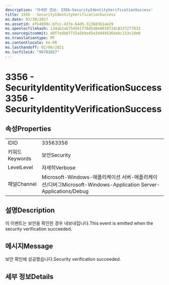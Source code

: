 ```yaml
---
description: '자세한 정보: 3356-SecurityIdentityVerificationSuccess'
title: 3356 - SecurityIdentityVerificationSuccess
ms.date: 03/30/2017
ms.assetid: 4fb4899c-bfcc-437e-b4d5-313b83b1ae29
ms.openlocfilehash: 134ab2ab754561f76d5d0e803072dc8337277933
ms.sourcegitcommit: ddf7edb67715a5b9a45e3dd44536dabc153c1de0
ms.translationtype: MT
ms.contentlocale: ko-KR
ms.lasthandoff: 02/06/2021
ms.locfileid: "99781027"
---
```

# <a name="3356---securityidentityverificationsuccess"></a><span data-ttu-id="5778f-103">3356 - SecurityIdentityVerificationSuccess</span><span class="sxs-lookup"><span data-stu-id="5778f-103">3356 - SecurityIdentityVerificationSuccess</span></span>

## <a name="properties"></a><span data-ttu-id="5778f-104">속성</span><span class="sxs-lookup"><span data-stu-id="5778f-104">Properties</span></span>  
  
|||  
|-|-|  
|<span data-ttu-id="5778f-105">ID</span><span class="sxs-lookup"><span data-stu-id="5778f-105">ID</span></span>|<span data-ttu-id="5778f-106">3356</span><span class="sxs-lookup"><span data-stu-id="5778f-106">3356</span></span>|  
|<span data-ttu-id="5778f-107">키워드</span><span class="sxs-lookup"><span data-stu-id="5778f-107">Keywords</span></span>|<span data-ttu-id="5778f-108">보안</span><span class="sxs-lookup"><span data-stu-id="5778f-108">Security</span></span>|  
|<span data-ttu-id="5778f-109">Level</span><span class="sxs-lookup"><span data-stu-id="5778f-109">Level</span></span>|<span data-ttu-id="5778f-110">자세히</span><span class="sxs-lookup"><span data-stu-id="5778f-110">Verbose</span></span>|  
|<span data-ttu-id="5778f-111">채널</span><span class="sxs-lookup"><span data-stu-id="5778f-111">Channel</span></span>|<span data-ttu-id="5778f-112">Microsoft-Windows-애플리케이션 서버-애플리케이션/디버그</span><span class="sxs-lookup"><span data-stu-id="5778f-112">Microsoft-Windows-Application Server-Applications/Debug</span></span>|  
  
## <a name="description"></a><span data-ttu-id="5778f-113">설명</span><span class="sxs-lookup"><span data-stu-id="5778f-113">Description</span></span>  

 <span data-ttu-id="5778f-114">이 이벤트는 보안을 확인한 경우 내보내집니다.</span><span class="sxs-lookup"><span data-stu-id="5778f-114">This event is emitted when the security verification succeeded.</span></span>  
  
## <a name="message"></a><span data-ttu-id="5778f-115">메시지</span><span class="sxs-lookup"><span data-stu-id="5778f-115">Message</span></span>  

 <span data-ttu-id="5778f-116">보안 확인에 성공했습니다.</span><span class="sxs-lookup"><span data-stu-id="5778f-116">Security verification succeeded.</span></span>  
  
## <a name="details"></a><span data-ttu-id="5778f-117">세부 정보</span><span class="sxs-lookup"><span data-stu-id="5778f-117">Details</span></span>
